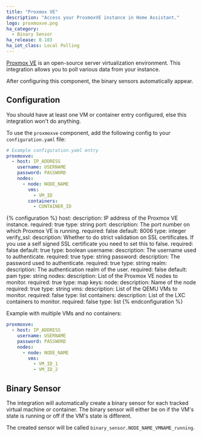```yaml
---
title: "Proxmox VE"
description: "Access your ProxmoxVE instance in Home Assistant."
logo: proxmoxve.png
ha_category:
  - Binary Sensor
ha_release: 0.103
ha_iot_class: Local Polling
---
```


[Proxmox VE](https://www.proxmox.com/en/) is an open-source server virtualization environment. This integration allows you to poll various data from your instance.

After configuring this component, the binary sensors automatically appear.

## Configuration

<div class='note'>
You should have at least one VM or container entry configured, else this integration won't do anything.
</div>

To use the `proxmoxve` component, add the following config to your `configuration.yaml` file:

```yaml
# Example configuration.yaml entry
proxmoxve:
  - host: IP_ADDRESS
    username: USERNAME
    password: PASSWORD
    nodes:
      - node: NODE_NAME
        vms:
          - VM_ID
        containers:
          - CONTAINER_ID
```

{% configuration %}
host:
  description: IP address of the Proxmox VE instance.
  required: true
  type: string
port:
  description: The port number on which Proxmox VE is running.
  required: false
  default: 8006
  type: integer
verify_ssl:
  description: Whether to do strict validation on SSL certificates. If you use a self signed SSL certificate you need to set this to false.
  required: false
  default: true
  type: boolean
username:
  description: The username used to authenticate.
  required: true
  type: string
password:
  description: The password used to authenticate.
  required: true
  type: string
realm:
  description: The authentication realm of the user.
  required: false
  default: pam
  type: string
nodes:
  description: List of the Proxmox VE nodes to monitor.
  required: true
  type: map
  keys:
    node:
      description: Name of the node
      required: true
      type: string
    vms:
      description: List of the QEMU VMs to monitor.
      required: false
      type: list
    containers:
      description: List of the LXC containers to monitor.
      required: false
      type: list
{% endconfiguration %}

Example with multiple VMs and no containers:

```yaml
proxmoxve:
  - host: IP_ADDRESS
    username: USERNAME
    password: PASSWORD
    nodes:
      - node: NODE_NAME
        vms:
          - VM_ID_1
          - VM_ID_2
```

## Binary Sensor

The integration will automatically create a binary sensor for each tracked virtual machine or container. The binary sensor will either be on if the VM's state is running or off if the VM's state is different.

The created sensor will be called `binary_sensor.NODE_NAME_VMNAME_running`.

